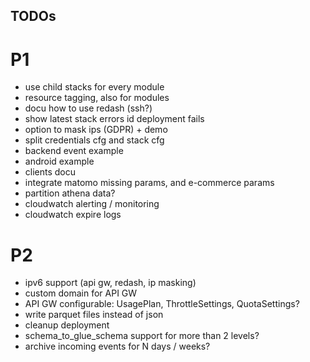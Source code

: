 TODOs
-----

# P1
- use child stacks for every module
- resource tagging, also for modules
- docu how to use redash (ssh?)
- show latest stack errors id deployment fails
- option to mask ips (GDPR) + demo
- split credentials cfg and stack cfg
- backend event example 
- android example   
- clients docu
- integrate matomo missing params, and e-commerce params
- partition athena data?
- cloudwatch alerting / monitoring
- cloudwatch expire logs

# P2
- ipv6 support (api gw, redash, ip masking)
- custom domain for API GW
- API GW configurable: UsagePlan, ThrottleSettings, QuotaSettings?
- write parquet files instead of json
- cleanup deployment 
- schema_to_glue_schema support for more than 2 levels? 
- archive incoming events for N days / weeks?

